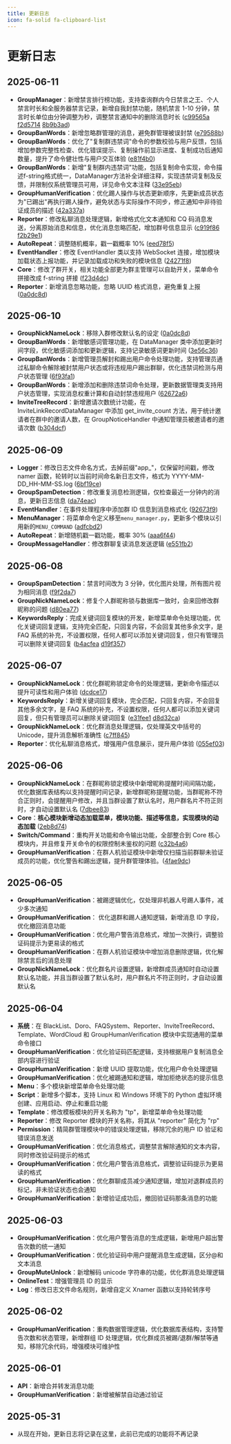 ```yaml
---
title: 更新日志
icon: fa-solid fa-clipboard-list
---
```


# 更新日志

<!-- 只写改动内容，新增或删减功能之类的，不需要写增强了。。。改善了这种信息，时间越往前，越靠前 -->

## 2025-06-11

- **GroupManager**：新增禁言排行榜功能，支持查询群内今日禁言之王、个人禁言时长和全服务器禁言记录，新增自我封禁功能，随机禁言 1-10 分钟，禁言时长单位由分钟调整为秒，调整禁言通知中的删除消息时长 ([c99565a](https://github.com/W1ndys/W1ndysBot-dev/commit/c99565a) [f2d5714](https://github.com/W1ndys/W1ndysBot-dev/commit/f2d5714) [8b9b3ad](https://github.com/W1ndys/W1ndysBot-dev/commit/8b9b3ad))
- **GroupBanWords**：新增忽略群管理的消息，避免群管理被误封禁 ([e79588b](https://github.com/W1ndys/W1ndysBot-dev/commit/e79588badc4cebafb71df7ae2f42af54f4687454))
- **GroupBanWords**：优化了"复制群违禁词"命令的参数校验与用户反馈，包括增加参数完整性检查、优化错误提示、复制操作前显示进度、复制成功后通知数量，提升了命令健壮性与用户交互体验 ([e81f4b0](https://github.com/W1ndys/W1ndysBot-dev/commit/e81f4b00266dcf243da302c8755806612f8605d0))
- **GroupBanWords**：新增"复制群内违禁词"功能，包括复制命令实现，命令描述f-string格式统一，DataManager方法补全详细注释，实现违禁词复制及反馈，并限制仅系统管理员可用，详见命令文本注释 ([33e95eb](https://github.com/W1ndys/W1ndysBot-dev/commit/33e95eb829ea70076573f67a06d1220c54ee5f00))
- **GroupHumanVerification**：优化踢人操作与状态更新顺序，先更新成员状态为"已踢出"再执行踢人操作，避免状态与实际操作不同步，修正通知中非待验证成员的描述 ([42a337a](https://github.com/W1ndys/W1ndysBot-dev/commit/42a337a))
- **Reporter**：修改私聊消息处理逻辑，新增格式化文本通知和 CQ 码消息发送，分离原始消息和信息，优化消息忽略匹配，增加群号信息显示 ([c919f86](https://github.com/W1ndys/W1ndysBot-dev/commit/c919f86) [f2b29e1](https://github.com/W1ndys/W1ndysBot-dev/commit/f2b29e1))
- **AutoRepeat**：调整随机概率，戳一戳概率 10% ([eed78f5](https://github.com/W1ndys/W1ndysBot-dev/commit/eed78f5a3d55b200d0eb23b4a5c0ecddac65eae9))
- **EventHandler**：修改 EventHandler 类以支持 WebSocket 连接，增加模块加载状态上报功能，并记录加载成功和失败的模块信息 ([24271f8](https://github.com/W1ndys/W1ndysBot-dev/commit/24271f8fd36f69cb13c4901b03a2187497d5737c))
- **Core**：修改了群开关，相关功能全部更为群主管理可以自助开关，菜单命令拼接改成 f-string 拼接 ([f23d4dc](https://github.com/W1ndys/W1ndysBot-dev/commit/f23d4dcc867aee03ab391e6e38aa7dbe6bb25ccb))
- **Reporter**：新增消息忽略功能，忽略 UUID 格式消息，避免重复上报 ([0a0dc8d](https://github.com/W1ndys/W1ndysBot-dev/commit/9157ee86615279feb478c1d4467794f11920c6b8))

## 2025-06-10

- **GroupNickNameLock**：移除入群修改默认名的设定 ([0a0dc8d](https://github.com/W1ndys/W1ndysBot-dev/commit/0a0dc8d9832d0c9ba060c97ce421a412679d6cc4))
- **GroupBanWords**：新增敏感词管理功能，在 DataManager 类中添加更新时间字段，优化敏感词添加和更新逻辑，支持记录敏感词更新时间 ([3e56c36](https://github.com/W1ndys/W1ndysBot-dev/commit/3e56c362b5d3ec1a09e0354f2163aaccaf73ce0b))
- **GroupBanWords**：新增管理员解封和踢出用户命令处理功能，支持管理员通过私聊命令解除被封禁用户状态或将违规用户踢出群聊，优化违禁词检测与用户状态管理 ([6f93fa1](https://github.com/W1ndys/W1ndysBot-dev/commit/6f93fa10933c959ac44ebbbc037e00020019bae9))
- **GroupBanWords**：新增添加和删除违禁词命令处理，更新数据管理类支持用户状态管理，实现消息权重计算和自动封禁违规用户 ([62672a6](https://github.com/W1ndys/W1ndysBot-dev/commit/62672a67d444b0b004ba36c2461fd7b034de7dda))
- **InviteTreeRecord**：新增邀请次数统计功能，在 InviteLinkRecordDataManager 中添加 get_invite_count 方法，用于统计邀请者在群中的邀请人数，在 GroupNoticeHandler 中通知管理员被邀请者的邀请次数 ([b304dcf](https://github.com/W1ndys/W1ndysBot-dev/commit/b304dcf5d31e2944e67ca29f8c8d1c4e7522a5c3))

## 2025-06-09

- **Logger**：修改日志文件命名方式，去掉前缀"app\_"，仅保留时间戳，修改 namer 函数，轮转时以当前时间命名新日志文件，格式为 YYYY-MM-DD_HH-MM-SS.log ([6bf19ce](https://github.com/W1ndys/W1ndysBot-dev/commit/6bf19ce961b09a138e10b173024c3d29818ac061))
- **GroupSpamDetection**：修改重复消息检测逻辑，仅检查最近一分钟内的消息，更新日志信息 ([da74eac](https://github.com/W1ndys/W1ndysBot-dev/commit/da74eac964ff07780c8cac82b93d221e24254105))
- **EventHandler**：在事件处理程序中添加群 ID 信息到消息格式化 ([92673f9](https://github.com/W1ndys/W1ndysBot-dev/commit/92673f9cb5fc96e75115ce7ff5d569afab72920c))
- **MenuManager**：将菜单命令定义移至`menu_manager.py`，更新多个模块以引用新的`MENU_COMMAND` ([adfcbd2](https://github.com/W1ndys/W1ndysBot-dev/commit/adfcbd2))
- **AutoRepeat**：新增随机戳一戳功能，概率 30% ([aaa6f44](https://github.com/W1ndys/W1ndysBot-dev/commit/aaa6f44))
- **GroupMessageHandler**：修改群聊复读消息发送逻辑 ([e551fb2](https://github.com/W1ndys/W1ndysBot-dev/commit/e551fb2))

## 2025-06-08

- **GroupSpamDetection**：禁言时间改为 3 分钟，优化图片处理，所有图片视为相同消息 ([f9f2da7](https://github.com/W1ndys/W1ndysBot-dev/commit/f9f2da7))
- **GroupNickNameLock**：修复个人群昵称锁与数据库一致时，会来回修改群昵称的问题 ([d80ea77](https://github.com/W1ndys/W1ndysBot-dev/commit/d80ea77))
- **KeywordsReply**：完成关键词回复模块的开发，新增菜单命令处理功能，优化关键词回复逻辑，支持完全匹配，只回复内容，不会回复其他多余文字，是 FAQ 系统的补充，不设置权限，任何人都可以添加关键词回复，但只有管理员可以删除关键词回复 ([b4acfea](https://github.com/W1ndys/W1ndysBot-dev/commit/b4acfea) [d19f357](https://github.com/W1ndys/W1ndysBot-dev/commit/d19f357))

## 2025-06-07

- **GroupNickNameLock**：优化群昵称锁定命令的处理逻辑，更新命令描述以提升可读性和用户体验 ([dcdce17](https://github.com/W1ndys/W1ndysBot-dev/commit/dcdce17))
- **KeywordsReply**：新增关键词回复模块，完全匹配，只回复内容，不会回复其他多余文字，是 FAQ 系统的补充，不设置权限，任何人都可以添加关键词回复，但只有管理员可以删除关键词回复 ([e31fee1](https://github.com/W1ndys/W1ndysBot-dev/commit/e31fee1) [d8d32ca](https://github.com/W1ndys/W1ndysBot-dev/commit/d8d32ca))
- **GroupNickNameLock**：优化群消息处理逻辑，仅处理英文中括号的 Unicode，提升消息解析准确性 ([c7ff845](https://github.com/W1ndys/W1ndysBot-dev/commit/c7ff845))
- **Reporter**：优化私聊消息格式，增强用户信息展示，提升用户体验 ([055ef03](https://github.com/W1ndys/W1ndysBot-dev/commit/055ef03))

## 2025-06-06

- **GroupNickNameLock**：在群昵称锁定模块中新增昵称提醒时间间隔功能，优化数据库表结构以支持提醒时间记录，新增群昵称提醒功能，当群昵称不符合正则时，会提醒用户修改，并且当群设置了默认名时，用户群名片不符正则时，才自动设置默认名 ([7dbee83](https://github.com/W1ndys/W1ndysBot-dev/commit/7dbee83))
- **Core**：**核心模块新增动态加载菜单，模块功能、描述等信息，实现模块的动态加载** ([2eb8d74](https://github.com/W1ndys/W1ndysBot-dev/commit/2eb8d74))
- **Switch/Command**：重构开关功能和命令输出功能，全部整合到 Core 核心模块内，并且修复开关命令的权限控制未鉴权的问题 ([c32b4a6](https://github.com/W1ndys/W1ndysBot-dev/commit/c32b4a6))
- **GroupHumanVerification**：在群人机验证模块中新增仅扫描当前群聊未验证成员的功能，优化警告和踢出逻辑，提升群管理体验。([4fae9dc](https://github.com/W1ndys/W1ndysBot-dev/commit/4fae9dc))

## 2025-06-05

- **GroupHumanVerification**：被踢逻辑优化，仅处理非机器人号踢人事件，减少多次通知
- **GroupHumanVerification**： 优化退群和踢人通知逻辑，新增消息 ID 字段，优化撤回消息功能
- **GroupHumanVerification**：优化用户警告消息格式，增加一次换行，调整验证码提示为更易读的格式
- **GroupHumanVerification**：在群人机验证模块中增加消息删除逻辑，优化解除禁言后的消息处理
- **GroupNickNameLock**：优化群名片设置逻辑，新增群成员通知时自动设置默认名功能，并且当群设置了默认名时，用户群名片不符正则时，才自动设置默认名

## 2025-06-04

- **系统**：在 BlackList、Doro、FAQSystem、Reporter、InviteTreeRecord、Template、WordCloud 和 GroupHumanVerification 模块中实现通用的菜单命令接口
- **GroupHumanVerification**：优化验证码匹配逻辑，支持根据用户复制消息全部内容进行验证
- **GroupHumanVerification**：新增 UUID 提取功能，优化用户命令处理逻辑
- **GroupHumanVerification**：优化被踢通知和逻辑，增加拒绝状态的提示信息
- **Menu**：多个模块新增菜单命令处理功能
- **Script**：新增多个脚本，支持 Linux 和 Windows 环境下的 Python 虚拟环境创建、应用启动、停止和重启功能
- **Template**：修改模板模块的开关名称为 "tp"，新增菜单命令处理功能
- **Reporter**：修改 Reporter 模块的开关名称，将其从 "reporter" 简化为 "rp"
- **Permission**：精简群管理模块中的错误处理逻辑，移除冗余的用户 ID 验证和错误消息发送
- **GroupHumanVerification**：优化消息格式，调整禁言解除通知的文本内容，同时修改验证码提示的格式
- **GroupHumanVerification**：优化用户警告消息格式，调整验证码提示为更易读的格式
- **GroupHumanVerification**：优化群聊成员减少通知逻辑，增加对退群成员的标记，非未验证状态也会通知
- **GroupHumanVerification**：新增验证成功后，撤回验证码那条消息的功能

## 2025-06-03

- **GroupHumanVerification**：优化用户警告消息的生成逻辑，新增用户超出警告次数的统一通知
- **GroupHumanVerification**：优化验证码中用户提醒消息生成逻辑，区分@和文本消息
- **GroupMuteUnlock**：新增解码 unicode 字符串的功能，优化群消息处理逻辑
- **OnlineTest**：增强管理员 ID 的显示
- **Log**：修改日志文件命名规则，新增自定义 Xnamer 函数以支持轮转序号

## 2025-06-02

- **GroupHumanVerification**：重构数据管理逻辑，优化数据库表结构，支持警告次数和状态管理，新增群组 ID 处理逻辑，优化群成员被踢/退群/解禁等通知，移除冗余代码，增强模块可维护性

## 2025-06-01

- **API**：新增合并转发消息功能
- **GroupHumanVerification**：新增被解禁自动通过验证

## 2025-05-31

- 从现在开始，更新日志将记录在这里，此前已完成的功能将不再记录

